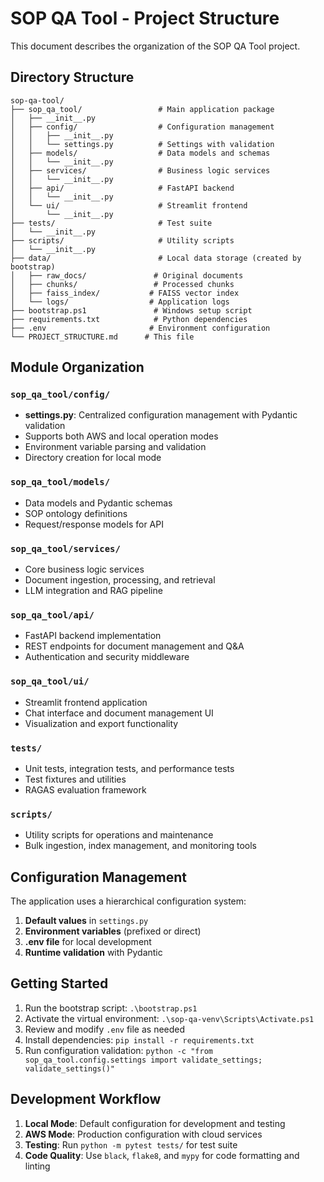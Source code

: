 # SOP QA Tool - Project Structure

This document describes the organization of the SOP QA Tool project.

## Directory Structure

```
sop-qa-tool/
├── sop_qa_tool/                 # Main application package
│   ├── __init__.py
│   ├── config/                  # Configuration management
│   │   ├── __init__.py
│   │   └── settings.py          # Settings with validation
│   ├── models/                  # Data models and schemas
│   │   └── __init__.py
│   ├── services/                # Business logic services
│   │   └── __init__.py
│   ├── api/                     # FastAPI backend
│   │   └── __init__.py
│   └── ui/                      # Streamlit frontend
│       └── __init__.py
├── tests/                       # Test suite
│   └── __init__.py
├── scripts/                     # Utility scripts
│   └── __init__.py
├── data/                        # Local data storage (created by bootstrap)
│   ├── raw_docs/               # Original documents
│   ├── chunks/                 # Processed chunks
│   ├── faiss_index/           # FAISS vector index
│   └── logs/                  # Application logs
├── bootstrap.ps1               # Windows setup script
├── requirements.txt            # Python dependencies
├── .env                       # Environment configuration
└── PROJECT_STRUCTURE.md      # This file
```

## Module Organization

### `sop_qa_tool/config/`
- **settings.py**: Centralized configuration management with Pydantic validation
- Supports both AWS and local operation modes
- Environment variable parsing and validation
- Directory creation for local mode

### `sop_qa_tool/models/`
- Data models and Pydantic schemas
- SOP ontology definitions
- Request/response models for API

### `sop_qa_tool/services/`
- Core business logic services
- Document ingestion, processing, and retrieval
- LLM integration and RAG pipeline

### `sop_qa_tool/api/`
- FastAPI backend implementation
- REST endpoints for document management and Q&A
- Authentication and security middleware

### `sop_qa_tool/ui/`
- Streamlit frontend application
- Chat interface and document management UI
- Visualization and export functionality

### `tests/`
- Unit tests, integration tests, and performance tests
- Test fixtures and utilities
- RAGAS evaluation framework

### `scripts/`
- Utility scripts for operations and maintenance
- Bulk ingestion, index management, and monitoring tools

## Configuration Management

The application uses a hierarchical configuration system:

1. **Default values** in `settings.py`
2. **Environment variables** (prefixed or direct)
3. **.env file** for local development
4. **Runtime validation** with Pydantic

## Getting Started

1. Run the bootstrap script: `.\bootstrap.ps1`
2. Activate the virtual environment: `.\sop-qa-venv\Scripts\Activate.ps1`
3. Review and modify `.env` file as needed
4. Install dependencies: `pip install -r requirements.txt`
5. Run configuration validation: `python -c "from sop_qa_tool.config.settings import validate_settings; validate_settings()"`

## Development Workflow

1. **Local Mode**: Default configuration for development and testing
2. **AWS Mode**: Production configuration with cloud services
3. **Testing**: Run `python -m pytest tests/` for test suite
4. **Code Quality**: Use `black`, `flake8`, and `mypy` for code formatting and linting